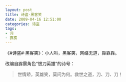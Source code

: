 ```yaml
---
layout: post
title: 诗盗·黑客笑
date: 2009-04-16 12:51:00
categories: 诗盗
tags:
- 词
- 霹雳
---
```

《#诗盗#·黑客笑》：小人叫，黑客笑，网络无道，靠靠靠。

改编自霹雳角色“恨刀英雄”的诗号：

> 世情矫，英雄笑，莫问为何。救世之道，刀、刀、刀！

